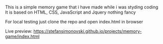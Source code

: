 This is a simple memory game that i have made while i was styding coding
It is based on HTML, CSS, JavaScript and Jquery nothing fancy

For local testing just clone the repo and open index.html in browser 

Live preview: https://stefansimonovski.github.io/projects/memory-game/index.html
